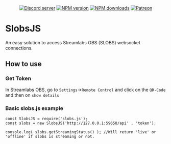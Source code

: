 <div align="center">
  <br />
  <br />
  <p>
    <a href="https://discord.gg/3k6yxCT"><img src="https://discord.com/api/guilds/739064295857455124/embed.png" alt="Discord server" /></a>
    <a href="https://www.npmjs.com/package/slobs.js"><img src="https://img.shields.io/npm/v/slobs.js.svg?maxAge=3600" alt="NPM version" /></a>
    <a href="https://www.npmjs.com/package/slobs.js"><img src="https://img.shields.io/npm/dt/slobs.js.svg?maxAge=3600" alt="NPM downloads" /></a>
    <a href="https://www.patreon.com/Krammy"><img src="https://img.shields.io/badge/donate-patreon-F96854.svg" alt="Patreon" /></a>
  </p>
</div>

# SlobsJS
An easy solution to access Streamlabs OBS (SLOBS) websocket connections.

## How to use
### Get Token
In Streamlabs OBS, go to ``Settings``->``Remote Control`` and click on the ``QR-Code`` and then on ``show details``

### Basic slobs.js example
```
const SlobsJS = require('slobs.js');
const slobs = new SlobsJS('http://127.0.0.1:59650/api' , 'token');

console.log( slobs.getStreamingStatus() ); //Will return 'live' or 'offline' if slobs is streaming or not.
```
